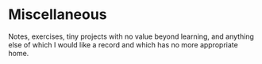 Miscellaneous
==========

Notes, exercises, tiny projects with no value beyond learning, and anything else of which I would like a record and which has no more appropriate home.